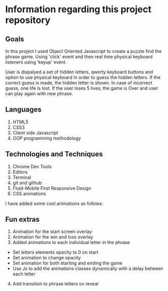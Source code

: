 # Information regarding this project repository

## Goals
  In this project I used Object Oriented Javascript to create a puzzle find the phrase game. Using 'click' event and then real time physical keyboard listeners using 'keyup' event.

  User is dispalyed a set of hidden letters, qwerty keyboard buttons and option to use physical keyboard in order to guess the hidden letters. If the correct guess is made, the hidden letter is shown. In case of incorrect guess, one life is lost. If the user loses 5 lives, the game is Over and user can play again with new phrase.

## Languages
  1. HTML5
  2. CSS3
  4. Client side Javascript
  5. OOP programming methodology

## Technologies and Techniques
  1. Chrome Dev Tools
  2. Editors
  3. Terminal
  4. git and github
  5. Fluid-Mobile First Responsive Design
  6. CSS animations

I have added some cool animations as follows:

## Fun extras
1. Animation for the start screen overlay
2. Animation for the win and loss overlay
3. Added animations to each individual letter in the phrase
  - Set letters elements opacity to 0 on start
  - Set animation to change opacity
  - Set animation for both starting and ending the game
  - Use Js to add the animations classes dynamically with a delay between each letter
4. Add transition to phrase letters on reveal